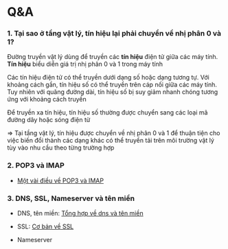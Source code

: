 # Q&A

### 1. Tại sao ở tầng vật lý, tín hiệu lại phải chuyển về nhị phân 0 và 1?

Đường truyền vật lý dùng để truyền các **tín hiệu** điện tử giữa các máy tính. **Tín hiệu** biểu diễn giá trị nhị phân 0 và 1 trong máy tính

Các tín hiệu điện tử có thể truyền dưới dạng số hoặc dạng tương tự. Với khoảng cách gần, tín hiệu số có thể truyền trên cáp nối giữa các máy tính. Tuy nhiên với quãng đường dài, tín hiệu số bị suy giảm nhanh chóng tương ứng với khoảng cách truyền

Để truyền xa tín hiệu, tín hiệu số thường được chuyển sang các loại mã đường dây hoặc sóng điện từ

=> Tại tầng vật lý, tín hiệu được chuyển về nhị phân 0 và 1 để thuận tiện cho việc biến đổi thành các dạng khác có thể truyền tải trên môi trường vật lý tùy vào nhu cầu theo từng trường hợp

### 2. POP3 và IMAP

- [Một vài điều về POP3 và IMAP]

 [Một vài điều về POP3 và IMAP]: <https://github.com/shaidoka/thuctap-NhanHoa/blob/main/Cac%20giao%20thuc%20mang/POP3_IMAP/POP3_IMAP.md>

### 3. DNS, SSL, Nameserver và tên miền

- DNS, tên miền: [Tổng hợp về dns và tên miền] 

 [Tổng hợp về dns và tên miền]: <https://github.com/shaidoka/thuctap-NhanHoa/blob/main/Cac%20giao%20thuc%20mang/DNS/DNS.md>

- SSL: [Cơ bản về SSL]

 [Cơ bản về SSL]: <https://github.com/shaidoka/thuctap-NhanHoa/blob/main/Cac%20giao%20thuc%20mang/SSL/SSL.md>

- Nameserver


